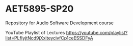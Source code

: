 # AET5895-SP20
Repository for Audio Software Development course

YouTube Playlist of Lectures
https://youtube.com/playlist?list=PLfIyjtNcd9jXxlteycivfCp1ceESSDFyA

